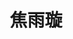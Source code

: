 ---
title: "焦雨璇" # 姓名
position: "硕士" # 写硕士或博士
contact: "jiaoyuxuan@mail.nankai.edu.cn" # 邮箱
description: "悬吊微低重力模拟系统随动控制" # 研究课题
photo: "/url_test/student/jiaoyuxuan/photo.jpg" # 把wanghai改成自己名字的拼音
item:
- 河北工业大学学士 # 改成自己的最高学位
---